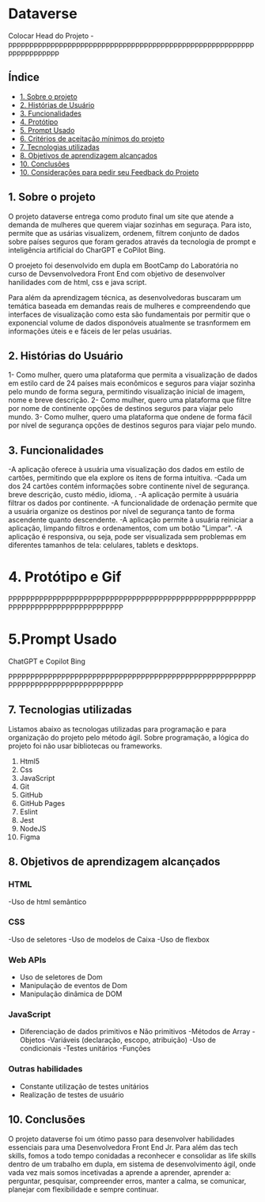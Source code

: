 # Dataverse

Colocar Head do Projeto - pppppppppppppppppppppppppppppppppppppppppppppppppppppppppppppppppppppp

## Índice

* [1. Sobre o projeto](#1-preâmbulo)
* [2. Histórias de Usuário](#2-resumo-do-projeto)
* [3. Funcionalidades](#3-considerações-gerais)
* [4. Protótipo](#4-funcionalidades)
* [5. Prompt Usado](#5-considerações-técnicas)
* [6. Critérios de aceitação mínimos do projeto](#6-critérios-de-aceitação-mínimos-do-projeto)
* [7. Tecnologias utilizadas](#7-edição-hacker)
* [8. Objetivos de aprendizagem alcançados](#8-objetivos-de-aprendizagem)
* [10. Conclusões ](#9-dicas-guias-e-leituras-complementares)
* [10. Considerações para pedir seu Feedback do Projeto](#10-considerações-para-pedir-seu-feedback-do-projeto)


## 1. Sobre o projeto

O projeto dataverse entrega como produto final um site que atende a demanda de mulheres que querem viajar sozinhas em seguraça. Para isto, permite que as usárias visualizem, ordenem, filtrem conjunto de dados sobre países seguros que foram gerados através da tecnologia de prompt e inteligência artificial do CharGPT e CoPilot Bing.

O proejeto foi desenvolvido em dupla em BootCamp do Laboratória no curso de Devsenvolvedora Front End com objetivo de desenvolver hanilidades com de html, css e java script.

Para além da aprendizagem técnica, as desenvolvedoras buscaram um temática baseada em demandas reais de mulheres e compreendendo que interfaces de visualização como esta são fundamentais por permitir que o exponencial volume de dados disponóveis atualmente se trasnformem em informações úteis e e fáceis de ler pelas usuárias.


## 2. Histórias do Usuário

1- Como mulher, quero uma plataforma que permita a visualização de dados em estilo card de 24 países mais econômicos e seguros para viajar sozinha pelo mundo de forma segura, permitindo visualização inicial de imagem, nome e breve descrição.
2- Como mulher, quero uma plataforma que filtre por nome de continente opções de destinos seguros para viajar pelo mundo.
3- Como mulher, quero uma plataforma que ondene de forma fácil por nível de segurança opções de destinos seguros para viajar pelo mundo.


## 3. Funcionalidades

-A aplicação oferece à usuária uma visualização dos dados em estilo de cartões, permitindo que ela explore os itens de forma intuitiva.
-Cada um dos 24 cartões contém informações sobre continente nivel de segurança. breve descrição, custo médio, idioma, .
-A aplicação permite à usuária filtrar os dados por continente.
-A funcionalidade de ordenação permite que a usuária organize os destinos por nível de segurança tanto de forma ascendente quanto descendente.
-A aplicação permite à usuária reiniciar a aplicação, limpando filtros e ordenamentos, com um botão "Limpar".
-A aplicação é responsiva, ou seja, pode ser visualizada sem problemas em diferentes tamanhos de tela: celulares, tablets e desktops.


# 4. Protótipo e Gif 
PPPPPPPPPPPPPPPPPPPPPPPPPPPPPPPPPPPPPPPPPPPPPPPPPPPPPPPPPPPPPPPPPPPPPPPPPPPPPPPPPP

# 5.Prompt Usado

ChatGPT e Copilot Bing

PPPPPPPPPPPPPPPPPPPPPPPPPPPPPPPPPPPPPPPPPPPPPPPPPPPPPPPPPPPPPPPPPPPPPPPPPPPPPPPPPP



## 7. Tecnologias utilizadas

 Listamos abaixo as tecnologas utilizadas para programação e para organização do projeto pelo método ágil. Sobre programação, a lógica do projeto foi não usar bibliotecas ou frameworks.

1.	Html5
2.	Css
3.	JavaScript
4.	Git
5.	GitHub
6.	GitHub Pages
7.	Eslint
8.	Jest
9.	NodeJS
10.	Figma


## 8. Objetivos de aprendizagem alcançados

### HTML
-Uso de html semântico

### CSS
-Uso de seletores
-Uso de modelos de Caixa
-Uso de flexbox

### Web APIs
- Uso de seletores de Dom
- Manipulação de eventos de Dom
- Manipulação dinâmica de DOM

### JavaScript
- Diferenciação de dados primitivos e Não primitivos
-Métodos de Array
-Objetos
-Variáveis (declaração, escopo, atribuição)
-Uso de condicionais
-Testes unitários
-Funções

### Outras habilidades
- Constante utilização de testes unitários
- Realização de testes de usuário


## 10. Conclusões 

O projeto dataverse foi um ótimo passo para desenvolver habilidades essenciais para uma Desenvolvedora Front End Jr. Para além das tech skills, fomos a todo tempo conidadas a reconhecer e consolidar as life skills dentro de um trabalho em dupla, em sistema de desenvolvimento ágil, onde vada vez mais somos incetivadas a aprende a aprender, aprender a: perguntar, pesquisar, compreender erros, manter a calma, se comunicar, planejar com flexibilidade e sempre continuar. 